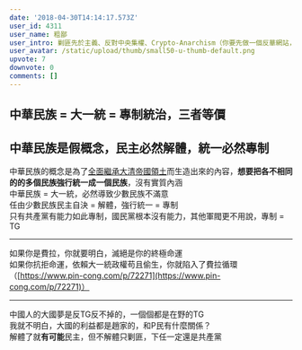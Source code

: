 ```yaml
---
date: '2018-04-30T14:14:17.573Z'
user_id: 4311
user_name: 粗鄙
user_intro: 剿匪先於主義、反對中央集權、Crypto-Anarchism（你要先做一個反華網站，然後再把它賣給共產黨）
user_avatar: /static/upload/thumb/small50-u-thumb-default.png
upvote: 7
downvote: 0
comments: []
---
```


中華民族 = 大一統 = 專制統治，三者等價
----------------------

中華民族是假概念，民主必然解體，統一必然專制
----------------------

  
中華民族的概念是為了[全面繼承大清帝國領土](https://www.pin-cong.com/p/76015)而生造出來的內容，**想要把各不相同的的多個民族強行統一成一個民族**，沒有實質內涵  
中華民族 = 大一統，必然導致少數民族不滿意  
任由少數民族民主自決 = 解體，強行統一 = 專制  
只有共產黨有能力如此專制，國民黨根本沒有能力，其他軍閥更不用說，專制 = TG

---

如果你是費拉，你就要明白，滅絕是你的終極命運  
如果你抗拒命運，依賴大一統政權苟且偷生，你就陷入了費拉循環（[https://www.pin-cong.com/p/72271](https://www.pin-cong.com/p/72271)）  

---

中國人的大國夢是反TG反不掉的，一個個都是在野的TG  
我就不明白，大國的利益都是趙家的，和P民有什麼關係？  
解體了就**有可能**民主，但不解體只剿匪，下任一定還是共產黨
